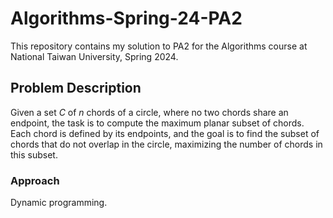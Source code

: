 # Algorithms-Spring-24-PA2
This repository contains my solution to PA2 for the Algorithms course at National Taiwan University, Spring 2024.

## Problem Description
Given a set _C_ of _n_ chords of a circle, where no two chords share an endpoint, the task is to compute the maximum planar subset of chords.
Each chord is defined by its endpoints, and the goal is to find the subset of chords that do not overlap in the circle, maximizing the number of chords in this subset.

### Approach
Dynamic programming.
